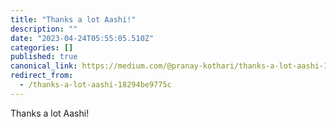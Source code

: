 ```yaml
---
title: "Thanks a lot Aashi!"
description: ""
date: "2023-04-24T05:55:05.510Z"
categories: []
published: true
canonical_link: https://medium.com/@pranay-kothari/thanks-a-lot-aashi-18294be9775c
redirect_from:
  - /thanks-a-lot-aashi-18294be9775c
---
```


Thanks a lot Aashi!
